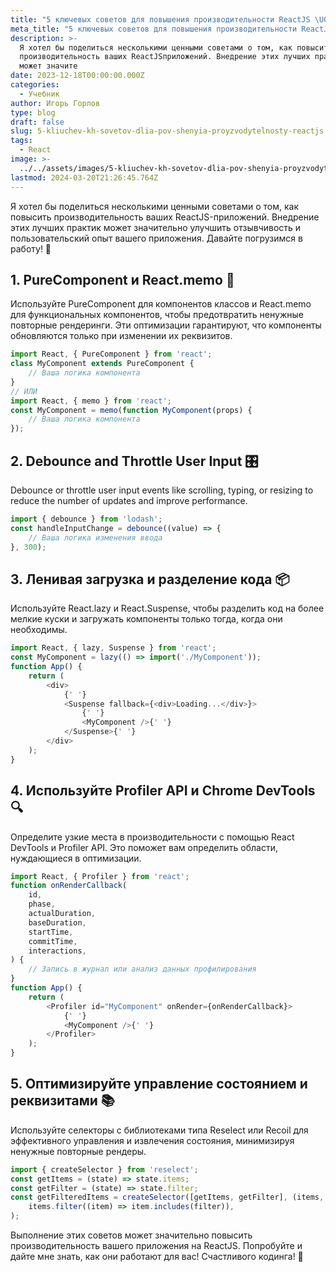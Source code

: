 ```yaml
---
title: "5 ключевых советов для повышения производительности ReactJS \U0001F680"
meta_title: "5 ключевых советов для повышения производительности ReactJS \U0001F680 | Игорь Горлов - Фронтeндер"
description: >-
  Я хотел бы поделиться несколькими ценными советами о том, как повысить
  производительность ваших ReactJSприложений. Внедрение этих лучших практик
  может значите
date: 2023-12-18T00:00:00.000Z
categories:
  - Учебник
author: Игорь Горлов
type: blog
draft: false
slug: 5-kliuchev-kh-sovetov-dlia-pov-shenyia-proyzvodytelnosty-reactjs
tags:
  - React
image: >-
  ../../assets/images/5-kliuchev-kh-sovetov-dlia-pov-shenyia-proyzvodytelnosty-reactjs-Dec-18-2023.avif
lastmod: 2024-03-20T21:26:45.764Z
---
```


Я хотел бы поделиться несколькими ценными советами о том, как повысить производительность ваших ReactJS-приложений. Внедрение этих лучших практик может значительно улучшить отзывчивость и пользовательский опыт вашего приложения. Давайте погрузимся в работу! 🌊

## 1. PureComponent и React.memo 🧩

Используйте PureComponent для компонентов классов и React.memo для функциональных компонентов, чтобы предотвратить ненужные повторные рендеринги. Эти оптимизации гарантируют, что компоненты обновляются только при изменении их реквизитов.

```js
import React, { PureComponent } from 'react';
class MyComponent extends PureComponent {
	// Ваша логика компонента
}
// ИЛИ
import React, { memo } from 'react';
const MyComponent = memo(function MyComponent(props) {
	// Ваша логика компонента
});
```

## 2. Debounce and Throttle User Input 🎛️

Debounce or throttle user input events like scrolling, typing, or resizing to reduce the number of updates and improve performance.

```js
import { debounce } from 'lodash';
const handleInputChange = debounce((value) => {
	// Ваша логика изменения ввода
}, 300);
```

## 3. Ленивая загрузка и разделение кода 📦

Используйте React.lazy и React.Suspense, чтобы разделить код на более мелкие куски и загружать компоненты только тогда, когда они необходимы.

```js
import React, { lazy, Suspense } from 'react';
const MyComponent = lazy(() => import('./MyComponent'));
function App() {
	return (
		<div>
			{' '}
			<Suspense fallback={<div>Loading...</div>}>
				{' '}
				<MyComponent />{' '}
			</Suspense>{' '}
		</div>
	);
}
```

## 4. Используйте Profiler API и Chrome DevTools 🔍

Определите узкие места в производительности с помощью React DevTools и Profiler API. Это поможет вам определить области, нуждающиеся в оптимизации.

```js
import React, { Profiler } from 'react';
function onRenderCallback(
	id,
	phase,
	actualDuration,
	baseDuration,
	startTime,
	commitTime,
	interactions,
) {
	// Запись в журнал или анализ данных профилирования
}
function App() {
	return (
		<Profiler id="MyComponent" onRender={onRenderCallback}>
			{' '}
			<MyComponent />{' '}
		</Profiler>
	);
}
```

## 5. Оптимизируйте управление состоянием и реквизитами 📚

Используйте селекторы с библиотеками типа Reselect или Recoil для эффективного управления и извлечения состояния, минимизируя ненужные повторные рендеры.

```js
import { createSelector } from 'reselect';
const getItems = (state) => state.items;
const getFilter = (state) => state.filter;
const getFilteredItems = createSelector([getItems, getFilter], (items, filter) =>
	items.filter((item) => item.includes(filter)),
);
```

Выполнение этих советов может значительно повысить производительность вашего приложения на ReactJS. Попробуйте и дайте мне знать, как они работают для вас! Счастливого кодинга! 🎉

